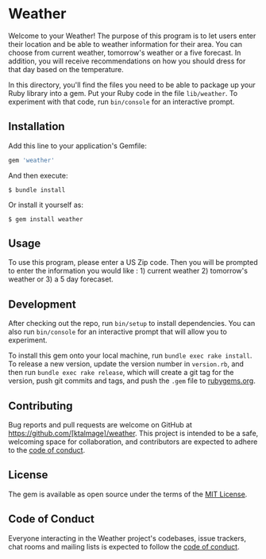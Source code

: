 # Weather

Welcome to your Weather! The purpose of this program is to let users enter their location and be able to weather information for their area. You can choose from current weather,
tomorrow's weather or a five forecast. In addition, you will receive recommendations on how you should dress for that day based on the temperature.

In this directory, you'll find the files you need to be able to package up your Ruby library into a gem. Put your Ruby code in the file `lib/weather`. To experiment with that code, run `bin/console` for an interactive prompt.



## Installation

Add this line to your application's Gemfile:

```ruby
gem 'weather'
```

And then execute:

    $ bundle install

Or install it yourself as:

    $ gem install weather

## Usage

To use this program, please enter a US Zip code. Then you will be prompted to enter the information you would like : 1) current weather 2) tomorrow's weather or
3) a 5 day forecaset. 

## Development

After checking out the repo, run `bin/setup` to install dependencies. You can also run `bin/console` for an interactive prompt that will allow you to experiment.

To install this gem onto your local machine, run `bundle exec rake install`. To release a new version, update the version number in `version.rb`, and then run `bundle exec rake release`, which will create a git tag for the version, push git commits and tags, and push the `.gem` file to [rubygems.org](https://rubygems.org).

## Contributing

Bug reports and pull requests are welcome on GitHub at https://github.com/[ktalmage]/weather. This project is intended to be a safe, welcoming space for collaboration, and contributors are expected to adhere to the [code of conduct](https://github.com/[ktalmage]/weather/blob/master/CODE_OF_CONDUCT.md).


## License

The gem is available as open source under the terms of the [MIT License](https://opensource.org/licenses/MIT).

## Code of Conduct

Everyone interacting in the Weather project's codebases, issue trackers, chat rooms and mailing lists is expected to follow the [code of conduct](https://github.com/[ktalmage]/weather/blob/master/CODE_OF_CONDUCT.md).
